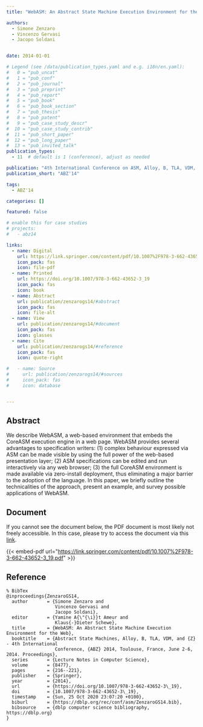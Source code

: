 ```yaml
---
title: "WebASM: An Abstract State Machine Execution Environment for the Web"

authors:
  - Simone Zenzaro
  - Vincenzo Gervasi
  - Jacopo Soldani


date: 2014-01-01

# Legend (see /data/publication_types.yaml and e.g. i18n/en.yaml): 
#   0 = "pub_uncat"
#   1 = "pub_conf"
#   2 = "pub_journal"
#   3 = "pub_preprint"
#   4 = "pub_report"
#   5 = "pub_book"
#   6 = "pub_book_section"
#   7 = "pub_thesis"
#   8 = "pub_patent"
#   9 = "pub_case_study_descr"
#  10 = "pub_case_study_contrib"
#  11 = "pub_short_paper"
#  12 = "pub_long_paper"
#  13 = "pub_invited_talk"
publication_types:
  - 11  # default is 1 (conference), adjust as needed

publication: "4th International Conference on ASM, Alloy, B, TLA, VDM, and Z (ABZ'14)"
publication_short: "ABZ'14"

tags:
  - ABZ'14

categories: []

featured: false

# enable this for case studies
# projects:
#   - abz14

links:
  - name: Digital
    url: https://link.springer.com/content/pdf/10.1007%2F978-3-662-43652-3_19.pdf
    icon_pack: fas
    icon: file-pdf
  - name: Printed
    url: https://doi.org/10.1007/978-3-662-43652-3_19
    icon_pack: fas
    icon: book
  - name: Abstract
    url: publication/zenzarogs14/#abstract
    icon_pack: fas
    icon: file-alt
  - name: View
    url: publication/zenzarogs14/#document
    icon_pack: fas
    icon: glasses
  - name: Cite
    url: publication/zenzarogs14/#reference
    icon_pack: fas
    icon: quote-right

#   - name: Source
#     url: publication/zenzarogs14/#sources
#     icon_pack: fas
#     icon: database


---
```


## Abstract

We describe WebASM, a web-based environment that embeds the CoreASM execution engine in a web page. WebASM provides several advantages to specification writers: (1) complex behaviour expressed via ASM can be made visible by using the full power of the web-based presentation layer; (2) ASM specifications can be edited and run interactively via any web browser; (3) the full CoreASM environment is made available via zero-install deployment, thus eliminating a major barrier to the adoption of the language. In this paper, we briefly outline the technicalities of the approach, present an example, and survey possible applications of WebASM.

## Document

If you cannot see the document below, the PDF document is most likely not freely accessible. In this case, please try to access the document via this <a href="https://link.springer.com/content/pdf/10.1007%2F978-3-662-43652-3_19.pdf">link</a>.

{{< embed-pdf url="https://link.springer.com/content/pdf/10.1007%2F978-3-662-43652-3_19.pdf" >}}

## Reference

```
% BibTex
@inproceedings{ZenzaroGS14,
  author       = {Simone Zenzaro and
                  Vincenzo Gervasi and
                  Jacopo Soldani},
  editor       = {Yamine A{\"{\i}}t Ameur and
                  Klaus{-}Dieter Schewe},
  title        = {WebASM: An Abstract State Machine Execution Environment for the Web},
  booktitle    = {Abstract State Machines, Alloy, B, TLA, VDM, and {Z} - 4th International
                  Conference, {ABZ} 2014, Toulouse, France, June 2-6, 2014. Proceedings},
  series       = {Lecture Notes in Computer Science},
  volume       = {8477},
  pages        = {216--221},
  publisher    = {Springer},
  year         = {2014},
  url          = {https://doi.org/10.1007/978-3-662-43652-3\_19},
  doi          = {10.1007/978-3-662-43652-3\_19},
  timestamp    = {Sun, 25 Oct 2020 23:07:20 +0100},
  biburl       = {https://dblp.org/rec/conf/asm/ZenzaroGS14.bib},
  bibsource    = {dblp computer science bibliography, https://dblp.org}
}


```

<!-- # add information for case study papers (if available)
## Sources

- **Used formal method:**
  [ASM](/method/asm)
- **Resources and tools:**
  Asmeta

For more information, please contact the <a href ="mailto:silvia.bonfanti@unibg.it;arcaini@nii.ac.jp;angelo.gargantini@unibg.it;scandurra@unibg.it;elvinia.riccobene@unimi.it">authors</a>-->

